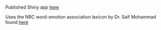 Published Shiny app [here](https://jeffreyd.shinyapps.io/harrypotter/)

Uses the NRC word-emotion association lexicon by Dr. Saif Mohammad found [here](https://saifmohammad.com/WebPages/NRC-Emotion-Lexicon.htm)
